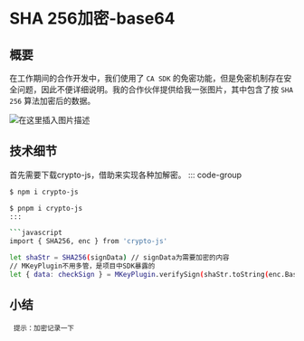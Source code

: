 # SHA 256加密-base64

## 概要

在工作期间的合作开发中，我们使用了 `CA SDK` 的免密功能，但是免密机制存在安全问题，因此不便详细说明。我的合作伙伴提供给我一张图片，其中包含了按 `SHA 256` 算法加密后的数据。

![在这里插入图片描述](https://cdn.chinachdu.com/webStatic/wechat-applets/nyt-static/xin-sha256.jpeg)

## 技术细节

首先需要下载crypto-js，借助来实现各种加解密。
::: code-group

```sh [npm]
$ npm i crypto-js
```

````sh [pnpm]
$ pnpm i crypto-js
:::

```javascript
import { SHA256, enc } from 'crypto-js'

let shaStr = SHA256(signData) // signData为需要加密的内容
// MKeyPlugin不用多管，是项目中SDK暴露的
let { data: checkSign } = MKeyPlugin.verifySign(shaStr.toString(enc.Base64), decodeURIComponent(signValue))

````

## 小结

` 提示：加密记录一下`
